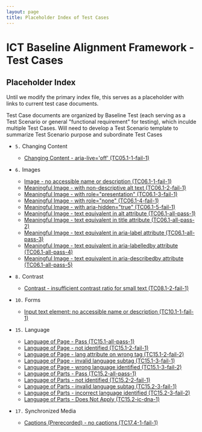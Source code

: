 ```yaml
---
layout: page
title: Placeholder Index of Test Cases
---
```


# ICT Baseline Alignment Framework - Test Cases
## Placeholder Index

Until we modify the primary index file, this serves as a placeholder with links to current test case documents.

Test Case documents are organized by Baseline Test (each serving as a Test Scenario or general "functional requirement" for testing), which inculde multiple Test Cases. Will need to develop a Test Scenario template to summarize Test Scenario purpose and subordinate Test Cases

* `5.` Changing Content
  * [Changing Content - aria-live='off' (TC05.1-1-fail-1)](testcases/TC05.1-1-fail-1.html)
* `6.` Images
  * [Image - no accessible name or description (TC06.1-1-fail-1)](testcases/TC06.1-1-fail-1.html) 
  * [Meaningful Image - with non-descriptive alt text (TC06.1-2-fail-1)](testcases/TC06.1-2-fail-1.html)
  * [Meaningful Image -  with role="presentation" (TC06.1-3-fail-1)](testcases/TC06.1-3-fail-1.html)
  * [Meaningful Image - with role="none" (TC06.1-4-fail-1)](testcases/TC06.1-4-fail-1.html)
  * [Meaningful Image - with aria-hidden="true" (TC06.1-5-fail-1)](testcases/TC06.1-5-fail-1.html)
  * [Meaningful Image - text equivalent in alt attribute (TC06.1-all-pass-1)](testcases/TC06.1-all-pass-1.html)
  * [Meaningful Image - text equivalent in title attribute (TC06.1-all-pass-2)](testcases/TC06.1-all-pass-2.html)
  * [Meaningful Image - text equivalent in aria-label attribute (TC06.1-all-pass-3)](testcases/TC06.1-all-pass-3.html)
  * [Meaningful Image - text equivalent in aria-labelledby attribute (TC06.1-all-pass-4)](testcases/TC06.1-all-pass-4.html)
  * [Meaningful Image - text equivalent in aria-describedby attribute (TC06.1-all-pass-5)](testcases/TC06.1-all-pass-5.html)  
  
* `8.` Contrast
  * [Contrast - insufficient contrast ratio for small text (TC08.1-2-fail-1)](testcases/TC08.1-2-fail-1.html)
* `10.` Forms
  * [Input text element: no accessible name or description (TC10.1-1-fail-1)](testcases/TC10.1-1-fail-1.html)
* `15.` Language
  * [Language of Page - Pass (TC15.1-all-pass-1)](testcases/TC15.1-all-pass-1.html) 
  * [Language of Page - not identified (TC15.1-2-fail-1)](testcases/TC15.1-2-fail-1.html) 
  * [Language of Page - lang attribute on wrong tag (TC15.1-2-fail-2)](testcases/TC15.1-2-fail-2.html) 
  * [Language of Page - invalid language subtag (TC15.1-3-fail-1)](testcases/TC15.1-3-fail-1.html) 
  * [Language of Page - wrong language identified (TC15.1-3-fail-2)](testcases/TC15.1-3-fail-2.html) 
  * [Language of Parts - Pass (TC15.2-all-pass-1)](testcases/TC15.2-all-pass-1.html) 
  * [Language of Parts - not identified (TC15.2-2-fail-1)](testcases/TC15.2-2-fail-1.html) 
  * [Language of Parts - invalid language subtag (TC15.2-3-fail-1)](testcases/TC15.2-3-fail-1.html) 
  * [Language of Parts - incorrect language identified (TC15.2-3-fail-2)](testcases/TC15.2-3-fail-2.html) 
  * [Language of Parts - Does Not Apply (TC15.2-ic-dna-1)](testcases/TC15.2-ic-dna-1.html) 
* `17.` Synchronized Media
  * [ Captions (Prerecorded) - no captions (TC17.4-1-fail-1)](testcases/TC17.4-1-fail-1.html)